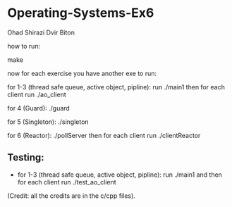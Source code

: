 # Operating-Systems-Ex6

Ohad Shirazi
Dvir Biton

how to run:

make

now for each exercise you have another exe to run:

for 1-3 (thread safe queue, active object, pipline):
run ./main1 
then for each client run ./ao_client

for 4 (Guard):
./guard

for 5 (Singleton):
./singleton

for 6 (Reactor):
./pollServer
then for each client run ./clientReactor

## Testing:

* for 1-3 (thread safe queue, active object, pipline): run ./main1 and then for each client run ./test_ao_client


(Credit: all the credits are in the c/cpp files).
